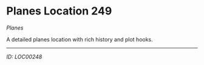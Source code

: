 # Planes Location 249

*Planes*

A detailed planes location with rich history and plot hooks.

---
*ID: LOC00248*